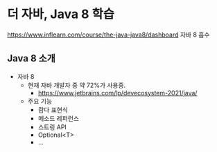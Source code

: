 # 더 자바, Java 8 학습
https://www.inflearn.com/course/the-java-java8/dashboard
자바 8 흡수

## **Java 8 소개**
  * 자바 8
    * 현재 자바 개발자 중 약 72%가 사용중.
      * https://www.jetbrains.com/lp/devecosystem-2021/java/
    * 주요 기능
      * 람다 표현식
      * 메소드 레퍼런스
      * 스트링 API
      * Optional\<T\>
      * ...
